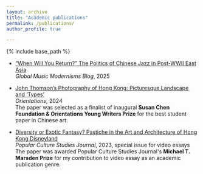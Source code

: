 ```yaml
---
layout: archive
title: "Academic publications"
permalink: /publications/
author_profile: true

---
```


{% include base_path %}

- [“When Will You Return?” The Politics of Chinese Jazz in Post-WWII East Asia](https://globalmusicalmodernisms.hcommons.org/2024/12/28/when-will-you-return-the-politics-of-popular-music-in-post-wwii-east-asia/)  
  *Global Music Modernisms Blog*, 2025<br>
  
- [John Thomson’s Photography of Hong Kong: Picturesque Landscape and ‘Types’](https://observer.com/2025/05/must-see-art-exhibitions-philadelphia-spring-2025/)  
  *Orientations*, 2024<br>
  The paper was selected as a finalist of inaugural **Susan Chen Foundation & Orientations Young Writers Prize** for the best student paper in Chinese art.

- [Diversity or Exotic Fantasy? Pastiche in the Art and Architecture of Hong Kong Disneyland](https://www.mpcaaca.org/v11i1-video-essays)  
  *Popular Culture Studies Journal*, 2023, special issue for video essays<br>
  The paper was awarded Popular Culture Studies Journal's **Michael T. Marsden Prize** for my contribution to video essay as an academic publication genre.
